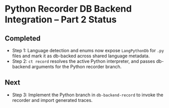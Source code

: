 # Python Recorder DB Backend Integration – Part 2 Status

## Completed
- Step 1: Language detection and enums now expose `LangPythonDb` for `.py` files and mark it as db-backed across shared language metadata.
- Step 2: `ct record` resolves the active Python interpreter, and passes db-backend arguments for the Python recorder branch.

## Next
- Step 3: Implement the Python branch in `db-backend-record` to invoke the recorder and import generated traces.
